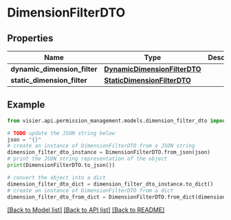 # DimensionFilterDTO


## Properties

Name | Type | Description | Notes
------------ | ------------- | ------------- | -------------
**dynamic_dimension_filter** | [**DynamicDimensionFilterDTO**](DynamicDimensionFilterDTO.md) |  | [optional] 
**static_dimension_filter** | [**StaticDimensionFilterDTO**](StaticDimensionFilterDTO.md) |  | [optional] 

## Example

```python
from visier.api.permission_management.models.dimension_filter_dto import DimensionFilterDTO

# TODO update the JSON string below
json = "{}"
# create an instance of DimensionFilterDTO from a JSON string
dimension_filter_dto_instance = DimensionFilterDTO.from_json(json)
# print the JSON string representation of the object
print(DimensionFilterDTO.to_json())

# convert the object into a dict
dimension_filter_dto_dict = dimension_filter_dto_instance.to_dict()
# create an instance of DimensionFilterDTO from a dict
dimension_filter_dto_from_dict = DimensionFilterDTO.from_dict(dimension_filter_dto_dict)
```
[[Back to Model list]](../README.md#documentation-for-models) [[Back to API list]](../README.md#documentation-for-api-endpoints) [[Back to README]](../README.md)


